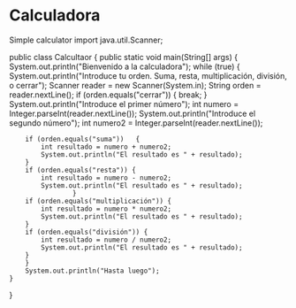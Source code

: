 # Calculadora
Simple calculator
import java.util.Scanner;

public class Calcultaor {
	public static void main(String[] args) {
		System.out.println("Bienvenido a la calculadora");
		while (true) {
			System.out.println("Introduce tu orden. Suma, resta, multiplicación, división, o cerrar");
			Scanner reader = new Scanner(System.in);
			String orden = reader.nextLine();
	if (orden.equals("cerrar")) {
		break;
	}
	System.out.println("Introduce el primer número");
	int numero = Integer.parseInt(reader.nextLine());
	System.out.println("Introduce el segundo número");
	int numero2 = Integer.parseInt(reader.nextLine());
		
		if (orden.equals("suma"))	{
			int resultado = numero + numero2;
			System.out.println("El resultado es " + resultado);			
		}
		if (orden.equals("resta")) {
			int resultado = numero - numero2;
			System.out.println("El resultado es " + resultado);
					}
		if (orden.equals("multiplicación")) {
			int resultado = numero * numero2;
			System.out.println("El resultado es " + resultado);
		}
		if (orden.equals("división")) {
			int resultado = numero / numero2;
			System.out.println("El resultado es " + resultado);
		}
		}
		System.out.println("Hasta luego");
	}
}



